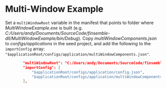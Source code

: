 # Multi-Window Example

Set a `multiWindowRoot` variable in the manifest that points to folder where _MultiWindowExample.exe_ is built (e.g. _C:/Users/andy/Documents/SourceCode/finsemble-dll/MultiWindowExample/bin/Debug_). Copy _multiWindowComponents.json_ to _configs/applications_ in the seed project, and add the following to the `importConfig` array: `"$applicationRoot/configs/application/multiWindowComponents.json"`.

```JSON
        "multiWindowRoot": "C:/Users/andy/Documents/SourceCode/finsemble-dll/MultiWindowExample/bin/Debug",
        "importConfig": [
            "$applicationRoot/configs/application/config.json",
            "$applicationRoot/configs/application/multiWindowComponents.json"
        ],
```